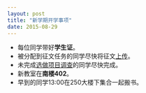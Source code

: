 ```yaml
---
layout: post
title: "新学期开学事项"
date: 2015-08-29
---
```


* 每位同学带好**学生证**。
* 被分配到征文任务的同学尽快将征文[上传](http://xzc.cn/Z3H2yOqWi1)。
* 未完成[选做项目调查](http://www.wenjuan.com/s/jqYRja/)的同学尽快完成。
* 新教室在**南楼402**。
* 早到的同学13:00在250大楼下集合一起搬书。